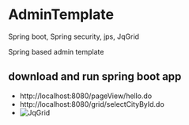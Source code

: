 # AdminTemplate
Spring boot, Spring security, jps, JqGrid

Spring based admin template

download and run spring boot app
----------
* http://localhost:8080/pageView/hello.do
* http://localhost:8080/grid/selectCityById.do
* ![JqGrid](https://github.com/atin84/AdminTemplate/blob/master/admin_template.png)

